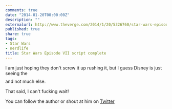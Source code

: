 ```yaml
---
comments: true
date: "2014-01-20T00:00:00Z"
description: ""
externalurl: http://www.theverge.com/2014/1/20/5326760/star-wars-episode-vii-script-complete-jesse-plemons-in-talks-to-star
published: true
share: true
tags:
- Star Wars
- nerdlife
title: Star Wars Episode VII script complete
---
```


I am just hoping they don't screw it up rushing it, but I guess Disney is just seeing the $$$$ and not much else. 

That said, I can't fucking wait!

You can follow the author or shout at him on [Twitter](https://twitter.com/abijango)